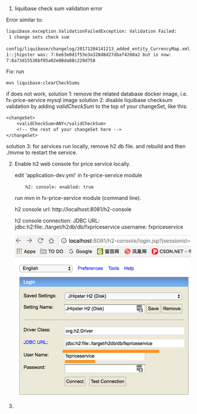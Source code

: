 1. liquibase check sum validation error

Error similar to:

    liquibase.exception.ValidationFailedException: Validation Failed:
     1 change sets check sum
          config/liquibase/changelog/20171204141213_added_entity_CurrencyMap.xml::20171204141213-1::jhipster was: 7:6e63e0d1f53e3a328d8d27dbaf4260a2 but is now: 7:8a73d15536bf05a02e08da88c229d758
          
Fix:
run

    mvn liquibase:clearCheckSums 
    
if does not work,
solution 1: remove the related database docker image, i.e. fx-price-service mysql image
solution 2: disable liquibase checksum validation by 
    adding _validCheckSum_ to the top of your changeSet, like this:

    <changeSet>
        <validCheckSum>ANY</validCheckSum>
        <!-- the rest of your changeSet here -->
    </changeSet>
    
solution 3: for services run locally, remove h2 db file.
and rebuild and then ./mvnw to restart the service.


2. Enable h2 web console for price service locally.

    edit 'application-dev.yml' in fx-price-service module
        
    ``    h2:
              console:
                  enabled: true``
                  
    run mvn in fx-price-service module (command line).
    
    h2 console url: http://localhost:8081/h2-console
    
    h2 console connection:
    JDBC URL: jdbc:h2:file:./target/h2db/db/fxpriceservice
    username: fxpriceservice
    
     ![alt text](images/faq/h2_console_config.png "setup h2 console")

    
3. 